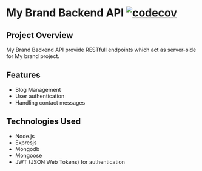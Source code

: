 
# My Brand Backend API  [![codecov](https://codecov.io/gh/aimedivin/my-brand-aimedivin-backend/graph/badge.svg?token=D5IXN73SRQ)](https://codecov.io/gh/aimedivin/my-brand-aimedivin-backend)

## Project Overview
My Brand Backend API provide RESTfull endpoints which act as server-side for My brand project.

## Features
- Blog Management
- User authentication
- Handling contact messages

## Technologies Used
- Node.js
- Expresjs
- Mongodb
- Mongoose
- JWT (JSON Web Tokens) for authentication
